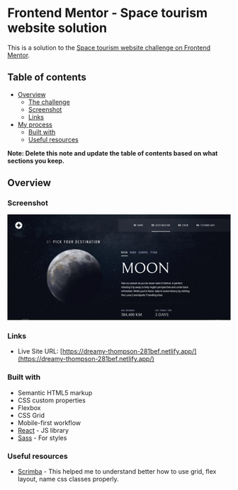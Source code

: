 # Frontend Mentor - Space tourism website solution

This is a solution to the [Space tourism website challenge on Frontend Mentor](https://www.frontendmentor.io/challenges/space-tourism-multipage-website-gRWj1URZ3).

## Table of contents

- [Overview](#overview)
  - [The challenge](#the-challenge)
  - [Screenshot](#screenshot)
  - [Links](#links)
- [My process](#my-process)
  - [Built with](#built-with)
  - [Useful resources](#useful-resources)

**Note: Delete this note and update the table of contents based on what sections you keep.**

## Overview

### Screenshot

![](./screenshot.png)

### Links

- Live Site URL: [https://dreamy-thompson-281bef.netlify.app/](https://dreamy-thompson-281bef.netlify.app/)


### Built with

- Semantic HTML5 markup
- CSS custom properties
- Flexbox
- CSS Grid
- Mobile-first workflow
- [React](https://reactjs.org/) - JS library
- [Sass](https://sass-lang.com/) - For styles

### Useful resources

- [Scrimba](https://scrimba.com/learn/spacetravel) - This helped me to understand better how to use grid, flex layout, name css classes properly.